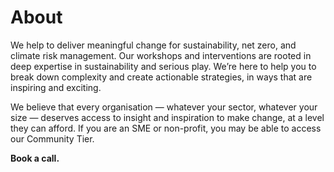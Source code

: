 # About

We help to deliver meaningful change for sustainability, net zero, and climate risk management. Our workshops and interventions are rooted in deep expertise in sustainability and serious play. We’re here to help you to break down complexity and create actionable strategies, in ways that are inspiring and exciting.

We believe that every organisation — whatever your sector, whatever your size — deserves access to insight and inspiration to make change, at a level they can afford. If you are an SME or non-profit, you may be able to access our Community Tier.

**Book a call.**
